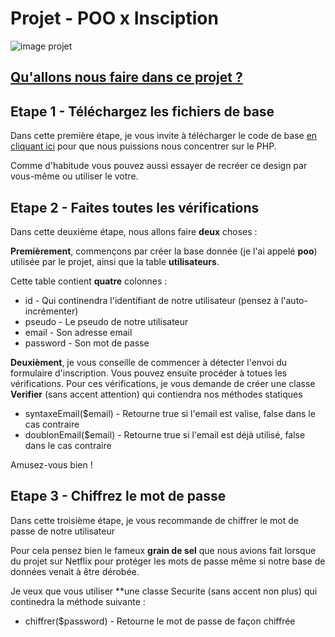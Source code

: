 # Projet - POO x Insciption

![image projet](https://believemy.com/uploads/455ab8f6d9e881ef08f7804e27f25d15_da0e5fa9fa3884137f20517a6952dc6b.png)


## [Qu'allons nous faire dans ce projet ?](https://believemy.com/course/le-programme-rocket/129/1)

## Etape 1 - Téléchargez les fichiers de base

Dans cette première étape, je vous invite à télécharger le code de base [en cliquant ici](https://believemy.com/uploads/cf95414c4a2bf8326d8a42391abfae86_9ce4493c5142e5ee9383d87f016250e1.zip) pour que nous puissions nous concentrer sur le PHP.

Comme d'habitude vous pouvez aussi essayer de recréer ce design par vous-même ou utiliser le votre.

## Etape 2 - Faites toutes les vérifications

Dans cette deuxième étape, nous allons faire **deux** choses :

**Premièrement**, commençons par créer la base donnée (je l'ai appelé **poo**) utilisée par le projet, ainsi que la table **utilisateurs**.

Cette table contient **quatre** colonnes :

-  id - Qui continendra l'identifiant de notre utilisateur (pensez à l'auto-incrémenter)
- pseudo - Le pseudo de notre utilisateur
- email - Son adresse email
- password - Son mot de passe

**Deuxièment**, je vous conseille de commencer à détecter l'envoi du formulaire d'inscription. Vous pouvez ensuite procéder à totues les vérifications. Pour ces vérifications, je vous demande de créer une classe **Verifier** (sans accent attention) qui contiendra nos méthodes statiques

- syntaxeEmail($email) - Retourne true si l'email est valise, false dans le cas contraire
- doublonEmail($email) - Retourne true si l'email est déjà utilisé, false dans le cas contraire

Amusez-vous bien !

## Etape 3 - Chiffrez le mot de passe

Dans cette troisième étape, je vous recommande de chiffrer le mot de passe de notre utilisateur

Pour cela pensez bien le fameux **grain de sel** que nous avions fait lorsque du projet sur Netflix pour protéger les mots de passe même si notre base de données venait à être dérobée.

Je veux que vous utiliser **une classe Securite (sans accent non plus) qui continedra la méthode suivante :
- chiffrer($password) - Retourne le mot de passe de façon chiffrée